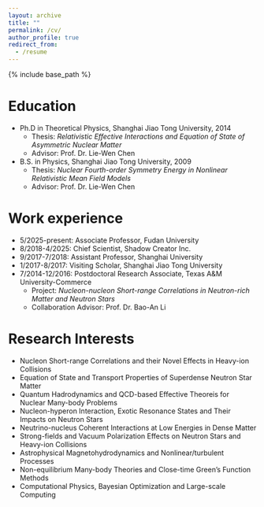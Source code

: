 ```yaml
---
layout: archive
title: ""
permalink: /cv/
author_profile: true
redirect_from:
  - /resume
---
```


{% include base_path %}

Education
======
* Ph.D in Theoretical Physics, Shanghai Jiao Tong University, 2014
  * Thesis: *Relativistic Effective Interactions and Equation of State of Asymmetric Nuclear Matter*
  * Advisor: Prof. Dr. Lie-Wen Chen
* B.S. in Physics, Shanghai Jiao Tong University, 2009
  * Thesis: *Nuclear Fourth-order Symmetry Energy in Nonlinear Relativistic Mean Field Models*
  * Advisor: Prof. Dr. Lie-Wen Chen

Work experience
======
* 5/2025-present: Associate Professor, Fudan University
* 8/2018-4/2025: Chief Scientist, Shadow Creator Inc.
* 9/2017-7/2018: Assistant Professor, Shanghai University
* 1/2017-8/2017: Visiting Scholar, Shanghai Jiao Tong University
* 7/2014-12/2016: Postdoctoral Research Associate, Texas A&M University-Commerce
  * Project: *Nucleon-nucleon Short-range Correlations in Neutron-rich Matter and Neutron Stars*
  * Collaboration Advisor: Prof. Dr. Bao-An Li


Research Interests
======
* Nucleon Short-range Correlations and their Novel Effects in Heavy-ion Collisions
* Equation of State and Transport Properties of Superdense Neutron Star Matter
* Quantum Hadrodynamics and QCD-based Effective Theoreis for Nuclear Many-body Problems
* Nucleon-hyperon Interaction, Exotic Resonance States and Their Impacts on Neutron Stars
* Neutrino-nucleus Coherent Interactions at Low Energies in Dense Matter
* Strong-fields and Vacuum Polarization Effects on Neutron Stars and Heavy-ion Collisions
* Astrophysical Magnetohydrodynamics and Nonlinear/turbulent Processes
* Non-equilibrium Many-body Theories and Close-time Green’s Function Methods
* Computational Physics, Bayesian Optimization and Large-scale Computing



